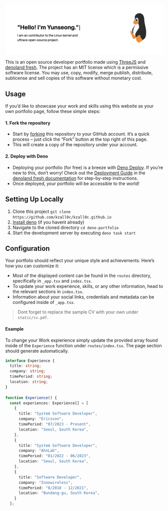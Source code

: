 <kbd><img src="static/img/readme.png" alt="portfolio hero section"/></kbd>

This is an open source developer portfolio made using
[ThreeJS](https://threejs.org/) and [denoland fresh](https://fresh.deno.dev/).
The project has an MIT license which is a permissive software license. You may
use, copy, modify, merge publish, distribute, sublicense and sell copies of this
software without monetary cost.

## Usage

If you’d like to showcase your work and skills using this website as your own
portfolio page, follow these simple steps:

#### 1. Fork the repository

- Start by
  [forking](https://docs.github.com/en/pull-requests/collaborating-with-pull-requests/working-with-forks/fork-a-repo)
  this repository to your GitHub account. It’s a quick process – just click the
  “Fork” button at the top right of this page.
- This will create a copy of the repository under your account.

#### 2. Deploy with Deno

- Deploying your portfolio (for free) is a breeze with
  [Deno Deploy](https://deno.com/deploy). If you’re new to this, don’t worry!
  Check out the
  [Deployment Guide](https://fresh.deno.dev/docs/getting-started/deploy-to-production)
  in the
  [denoland fresh documentation](https://fresh.deno.dev/docs/introduction) for
  step-by-step instructions.
- Once deployed, your portfolio will be accessible to the world!

## Setting Up Locally

1. Clone this project `git clone https://github.com/kzall0c/kzall0c.github.io`
2. [Install deno](https://docs.deno.com/runtime/manual/getting_started/installation)
   (if you havent already)
3. Navigate to the cloned directory `cd deno-portfolio`
4. Start the development server by executing `deno task start`

## Configuration

Your portfolio should reflect your unique style and achievements. Here’s how you
can customize it:

- Most of the displayed content can be found in the `routes` directory,
  specifically in `_app.tsx` and `index.tsx`.
- To update your work experience, skills, or any other information, head to the
  relevant sections in `index.tsx`.
- Information about your social links, credentials and metadata can be
  configured inside of `_app.tsx`.

> Dont forget to replace the sample CV with your own under `static/cv.pdf`.

#### Example

To change your Work expierience simply update the provided array found inside of
the `Experience` function under `routes/index.tsx`. The page section should
generate automatically.

```ts
interface Experience {
  title: string;
  company: string;
  timePeriod: string;
  location: string;
}

function Experience() {
  const experiences: Experience[] = [
    {
      title: "System Software Developer",
      company: "Ericsson",
      timePeriod: "07/2023 - Present",
      location: "Seoul, South Korea",
    },
    {
      title: "System Software Developer",
      company: "AhnLab",
      timePeriod: "01/2022 - 06/2023",
      location: "Seoul, South Korea",
    },
    {
      title: "Software Developer",
      company: "Innowireless",
      timePeriod: "8/2018 - 12/2021",
      location: "Bundang-gu, South Korea",
    }
  ];
```
